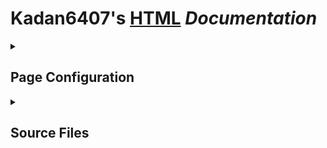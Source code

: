 
<h1> <b class="Red">Kadan6407's</b> <a href="https://html.com/#What_is_HTML">HTML</a> <i>Documentation</i></h1>
<details closed>
 
<summary> <h2> Page Configuration </h2> </summary>
 
#### Tab: Title ✏️
 
```html
 <title>Your Title Here</title>
```

#### Tab: Icon 📃

```html
<link rel="icon" href="https://cdn-icons-png.flaticon.com/512/9648/9648783.png" type="image/x-icon" />
```

</details>

<details closed>
 
<summary> <h2> Source Files </h2> </summary>

 #### Source: CSS
 
```html
        <link rel="stylesheet" href="Home.css"></link>
```

 #### Source: JS 
 
</details>
